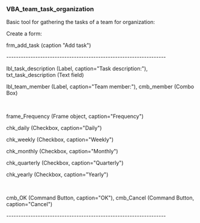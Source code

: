 <h3>VBA_team_task_organization</h3>

<p>Basic tool for gathering the tasks of a team for organization:<p>

<p>Create a form: <p>
  
<p>frm_add_task (caption "Add task")<p>

<p>------------------------------------------------------------------</p>
<p>lbl_task_description (Label, caption="Task description:"), txt_task_description  (Text field)</p>
<p>lbl_team_member (Label, caption="Team member:"),      cmb_member            (Combo Box)</p>
<br>
<p>frame_Frequency (Frame object, caption="Frequency")</p>
  <p>chk_daily     (Checkbox, caption="Daily")</p>
  <p>chk_weekly    (Checkbox, caption="Weekly")</p>
  <p>chk_monthly   (Checkbox, caption="Monthly")</p>
  <p>chk_quarterly (Checkbox, caption="Quarterly")</p>
  <p>chk_yearly    (Checkbox, caption="Yearly")</p>
<br>
<p>cmb_OK (Command Button, caption="OK"),     cmb_Cancel (Command Button, caption="Cancel")</p>
<p>------------------------------------------------------------------</p>
